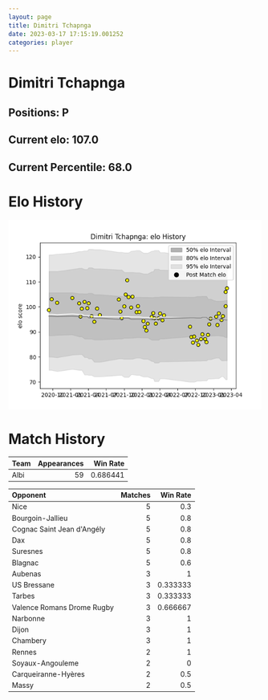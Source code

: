 ```yaml
---  
layout: page  
title: Dimitri Tchapnga  
date: 2023-03-17 17:15:19.001252  
categories: player  
---
```

# Dimitri Tchapnga

## Positions: P

## Current elo: 107.0

## Current Percentile: 68.0

# Elo History


![elo history](history_DimitriTchapnga.png)
# Match History


| Team   |   Appearances |   Win Rate |
|:-------|--------------:|-----------:|
| Albi   |            59 |   0.686441 |

| Opponent                   |   Matches |   Win Rate |
|:---------------------------|----------:|-----------:|
| Nice                       |         5 |   0.3      |
| Bourgoin-Jallieu           |         5 |   0.8      |
| Cognac Saint Jean d'Angély |         5 |   0.8      |
| Dax                        |         5 |   0.8      |
| Suresnes                   |         5 |   0.8      |
| Blagnac                    |         5 |   0.6      |
| Aubenas                    |         3 |   1        |
| US Bressane                |         3 |   0.333333 |
| Tarbes                     |         3 |   0.333333 |
| Valence Romans Drome Rugby |         3 |   0.666667 |
| Narbonne                   |         3 |   1        |
| Dijon                      |         3 |   1        |
| Chambery                   |         3 |   1        |
| Rennes                     |         2 |   1        |
| Soyaux-Angouleme           |         2 |   0        |
| Carqueiranne-Hyères        |         2 |   0.5      |
| Massy                      |         2 |   0.5      |